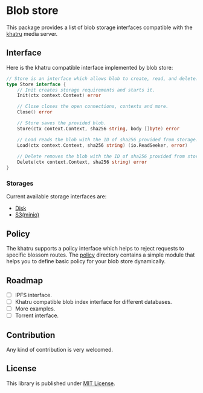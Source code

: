 # Blob store

This package provides a list of blob storage interfaces compatible with the [khatru](https://github.com/fiatjaf/khatru) media server.

## Interface

Here is the khatru compatible interface implemented by blob store:

```go
// Store is an interface which allows blob to create, read, and delete.
type Store interface {
	// Init creates storage requirements and starts it.
	Init(ctx context.Context) error

	// Close closes the open connections, contexts and more.
	Close() error

	// Store saves the provided blob.
	Store(ctx context.Context, sha256 string, body []byte) error

	// Load reads the blob with the ID of sha256 provided from storage.
	Load(ctx context.Context, sha256 string) (io.ReadSeeker, error)
	
	// Delete removes the blob with the ID of sha256 provided from storage.
	Delete(ctx context.Context, sha256 string) error
}
```

### Storages

Current available storage interfaces are:

* [Disk](./disk/)
* [S3(minio)](./minio/)

## Policy

The khatru supports a policy interface which helps to reject requests to specific blossom routes. The [policy](./policy/) directory contains a simple module that helps you to define basic policy for your blob store dynamically.

## Roadmap

- [ ] IPFS interface.
- [ ] Khatru compatible blob index interface for different databases.
- [ ] More examples.
- [ ] Torrent interface.

## Contribution

Any kind of contribution is very welcomed.

## License

This library is published under [MIT License](./LICENSE).
